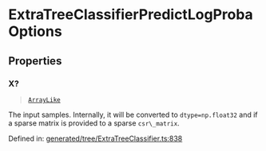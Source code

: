 # ExtraTreeClassifierPredictLogProbaOptions

## Properties

### X?

> [`ArrayLike`](../types/ArrayLike.md)

The input samples. Internally, it will be converted to `dtype=np.float32` and if a sparse matrix is provided to a sparse `csr\_matrix`.

Defined in:  [generated/tree/ExtraTreeClassifier.ts:838](https://github.com/transitive-bullshit/scikit-learn-ts/blob/92ab806/packages/sklearn/src/generated/tree/ExtraTreeClassifier.ts#L838)

